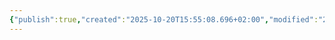```yaml
---
{"publish":true,"created":"2025-10-20T15:55:08.696+02:00","modified":"2025-10-23T14:38:39.322+02:00","tags":["place"],"cssclasses":""}
---
```


